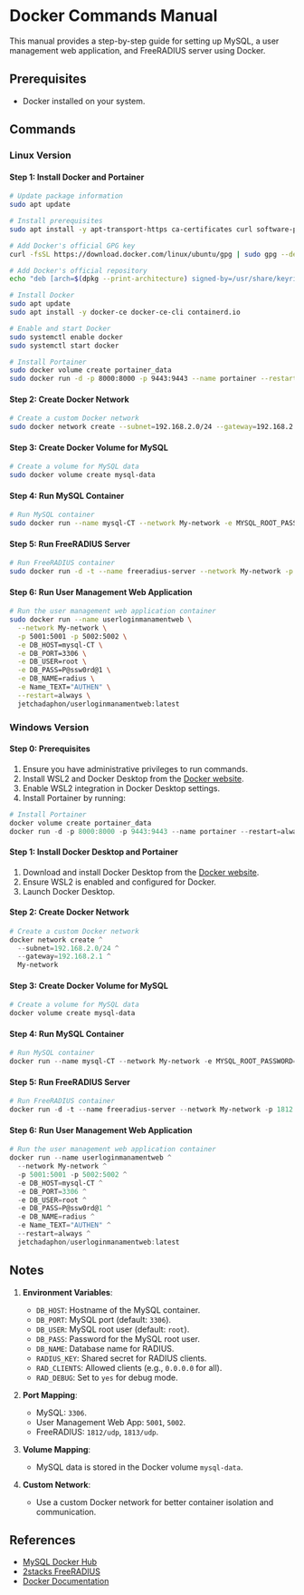 # Docker Commands Manual

This manual provides a step-by-step guide for setting up MySQL, a user management web application, and FreeRADIUS server using Docker.

## Prerequisites
- Docker installed on your system.

## Commands

### Linux Version

#### Step 1: Install Docker and Portainer

```bash
# Update package information
sudo apt update

# Install prerequisites
sudo apt install -y apt-transport-https ca-certificates curl software-properties-common

# Add Docker's official GPG key
curl -fsSL https://download.docker.com/linux/ubuntu/gpg | sudo gpg --dearmor -o /usr/share/keyrings/docker-archive-keyring.gpg

# Add Docker's official repository
echo "deb [arch=$(dpkg --print-architecture) signed-by=/usr/share/keyrings/docker-archive-keyring.gpg] https://download.docker.com/linux/ubuntu $(lsb_release -cs) stable" | sudo tee /etc/apt/sources.list.d/docker.list > /dev/null

# Install Docker
sudo apt update
sudo apt install -y docker-ce docker-ce-cli containerd.io

# Enable and start Docker
sudo systemctl enable docker
sudo systemctl start docker

# Install Portainer
sudo docker volume create portainer_data
sudo docker run -d -p 8000:8000 -p 9443:9443 --name portainer --restart=always -v /var/run/docker.sock:/var/run/docker.sock -v portainer_data:/data portainer/portainer-ce:latest
```

#### Step 2: Create Docker Network

```bash
# Create a custom Docker network
sudo docker network create --subnet=192.168.2.0/24 --gateway=192.168.2.1  My-network
```

#### Step 3: Create Docker Volume for MySQL

```bash
# Create a volume for MySQL data
sudo docker volume create mysql-data
```

#### Step 4: Run MySQL Container

```bash
# Run MySQL container
sudo docker run --name mysql-CT --network My-network -e MYSQL_ROOT_PASSWORD=P@ssw0rd@1 -d --restart=always -p 3306:3306 -v mysql-data:/var/lib/mysql mysql:latest
```


#### Step 5: Run FreeRADIUS Server

```bash
# Run FreeRADIUS container
sudo docker run -d -t --name freeradius-server --network My-network -p 1812:1812/udp -p 1813:1813/udp -e DB_HOST=mysql-CT -e DB_PORT=3306 -e DB_USER=root -e DB_PASS=P@ssw0rd@1 -e DB_NAME=radius -e RADIUS_KEY=tec -e RAD_CLIENTS=0.0.0.0 -e RAD_DEBUG=yes --restart=always 2stacks/freeradius
```

#### Step 6: Run User Management Web Application

```bash
# Run the user management web application container
sudo docker run --name userloginmanamentweb \
  --network My-network \
  -p 5001:5001 -p 5002:5002 \
  -e DB_HOST=mysql-CT \
  -e DB_PORT=3306 \
  -e DB_USER=root \
  -e DB_PASS=P@ssw0rd@1 \
  -e DB_NAME=radius \
  -e Name_TEXT="AUTHEN" \
  --restart=always \
  jetchadaphon/userloginmanamentweb:latest

```

### Windows Version

#### Step 0: Prerequisites

1. Ensure you have administrative privileges to run commands.
2. Install WSL2 and Docker Desktop from the [Docker website](https://www.docker.com/products/docker-desktop).
3. Enable WSL2 integration in Docker Desktop settings.
4. Install Portainer by running:

```powershell
# Install Portainer
docker volume create portainer_data
docker run -d -p 8000:8000 -p 9443:9443 --name portainer --restart=always -v \.\pipe\docker_engine:\\.\pipe\docker_engine -v portainer_data:/data portainer/portainer-ce:latest
```

#### Step 1: Install Docker Desktop and Portainer

1. Download and install Docker Desktop from the [Docker website](https://www.docker.com/products/docker-desktop).
2. Ensure WSL2 is enabled and configured for Docker.
3. Launch Docker Desktop.

#### Step 2: Create Docker Network

```powershell
# Create a custom Docker network
docker network create ^
  --subnet=192.168.2.0/24 ^
  --gateway=192.168.2.1 ^
  My-network
```

#### Step 3: Create Docker Volume for MySQL

```powershell
# Create a volume for MySQL data
docker volume create mysql-data
```

#### Step 4: Run MySQL Container

```powershell
# Run MySQL container
docker run --name mysql-CT --network My-network -e MYSQL_ROOT_PASSWORD=P@ssw0rd@1 -d --restart=always -p 3306:3306 -v mysql-data:/var/lib/mysql mysql:latest
```


#### Step 5: Run FreeRADIUS Server

```powershell
# Run FreeRADIUS container
docker run -d -t --name freeradius-server --network My-network -p 1812:1812/udp -p 1813:1813/udp -e DB_HOST=mysql-CT -e DB_PORT=3306 -e DB_USER=root -e DB_PASS=P@ssw0rd@1 -e DB_NAME=radius -e RADIUS_KEY=tec -e RAD_CLIENTS=0.0.0.0 -e RAD_DEBUG=yes --restart=always 2stacks/freeradius
```

#### Step 6: Run User Management Web Application

```powershell
# Run the user management web application container
docker run --name userloginmanamentweb ^
  --network My-network ^
  -p 5001:5001 -p 5002:5002 ^
  -e DB_HOST=mysql-CT ^
  -e DB_PORT=3306 ^
  -e DB_USER=root ^
  -e DB_PASS=P@ssw0rd@1 ^
  -e DB_NAME=radius ^
  -e Name_TEXT="AUTHEN" ^
  --restart=always ^
  jetchadaphon/userloginmanamentweb:latest
```

## Notes
1. **Environment Variables**:
   - `DB_HOST`: Hostname of the MySQL container.
   - `DB_PORT`: MySQL port (default: `3306`).
   - `DB_USER`: MySQL root user (default: `root`).
   - `DB_PASS`: Password for the MySQL root user.
   - `DB_NAME`: Database name for RADIUS.
   - `RADIUS_KEY`: Shared secret for RADIUS clients.
   - `RAD_CLIENTS`: Allowed clients (e.g., `0.0.0.0` for all).
   - `RAD_DEBUG`: Set to `yes` for debug mode.

2. **Port Mapping**:
   - MySQL: `3306`.
   - User Management Web App: `5001`, `5002`.
   - FreeRADIUS: `1812/udp`, `1813/udp`.

3. **Volume Mapping**:
   - MySQL data is stored in the Docker volume `mysql-data`.

4. **Custom Network**:
   - Use a custom Docker network for better container isolation and communication.

## References
- [MySQL Docker Hub](https://hub.docker.com/_/mysql)
- [2stacks FreeRADIUS](https://hub.docker.com/r/2stacks/freeradius)
- [Docker Documentation](https://docs.docker.com/)
